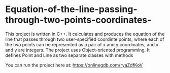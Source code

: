# Equation-of-the-line-passing-through-two-points-coordinates-

This project is written in C++. It calculates and produces the equation of the line that passes through two user-specified coordinte points, where each of the two points can be represented as a pair of x and y coordinates, and x and y are integers.
The project uses Object-oriented programming. It defines Point and Line as two separate classes with methods

You can run the project here at:
https://onlinegdb.com/ryaZdfKoV
